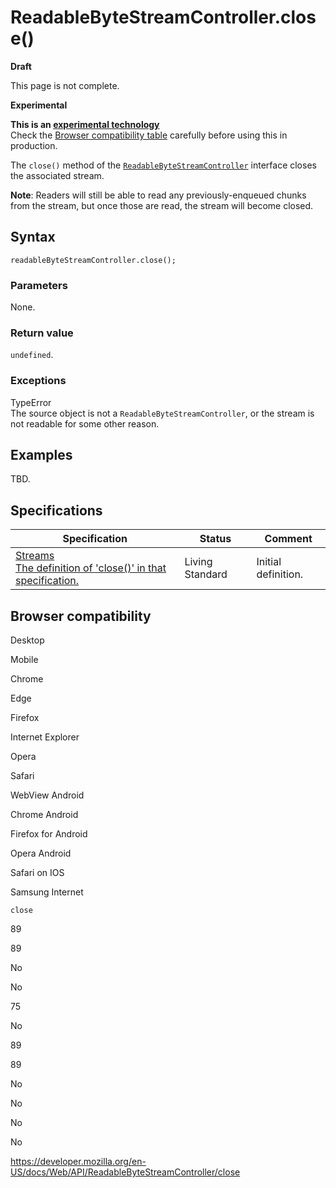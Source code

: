 ReadableByteStreamController.close()
====================================

**Draft**

This page is not complete.

**Experimental**

**This is an [experimental technology](https://developer.mozilla.org/en-US/docs/MDN/Guidelines/Conventions_definitions#experimental)**  
Check the [Browser compatibility table](#browser_compatibility) carefully before using this in production.

The `close()` method of the [`ReadableByteStreamController`](../readablebytestreamcontroller) interface closes the associated stream.

**Note**: Readers will still be able to read any previously-enqueued chunks from the stream, but once those are read, the stream will become closed.

Syntax
------

    readableByteStreamController.close();

### Parameters

None.

### Return value

`undefined`.

### Exceptions

TypeError  
The source object is not a `ReadableByteStreamController`, or the stream is not readable for some other reason.

Examples
--------

TBD.

Specifications
--------------

<table><thead><tr class="header"><th>Specification</th><th>Status</th><th>Comment</th></tr></thead><tbody><tr class="odd"><td><a href="https://streams.spec.whatwg.org/#rbs-controller-close">Streams<br />
<span class="small">The definition of 'close()' in that specification.</span></a></td><td><span class="spec-living">Living Standard</span></td><td>Initial definition.</td></tr></tbody></table>

Browser compatibility
---------------------

Desktop

Mobile

Chrome

Edge

Firefox

Internet Explorer

Opera

Safari

WebView Android

Chrome Android

Firefox for Android

Opera Android

Safari on IOS

Samsung Internet

`close`

89

89

No

No

75

No

89

89

No

No

No

No

<a href="https://developer.mozilla.org/en-US/docs/Web/API/ReadableByteStreamController/close" class="_attribution-link">https://developer.mozilla.org/en-US/docs/Web/API/ReadableByteStreamController/close</a>
